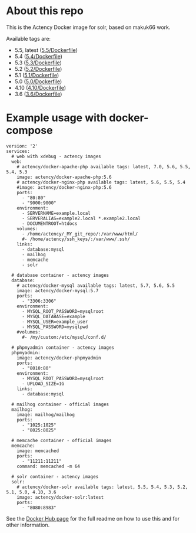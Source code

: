 # About this repo

This is the Actency Docker image for solr, based on makuk66 work.

Available tags are:
- 5.5, latest ([5.5/Dockerfile](https://github.com/Actency/docker-solr/tree/master/5.5/Dockerfile))
- 5.4 ([5.4/Dockerfile](https://github.com/Actency/docker-solr/tree/master/5.4/Dockerfile))
- 5.3 ([5.3/Dockerfile](https://github.com/Actency/docker-solr/tree/master/5.3/Dockerfile))
- 5.2 ([5.2/Dockerfile](https://github.com/Actency/docker-solr/tree/master/5.2/Dockerfile))
- 5.1 ([5.1/Dockerfile](https://github.com/Actency/docker-solr/tree/master/5.1/Dockerfile))
- 5.0 ([5.0/Dockerfile](https://github.com/Actency/docker-solr/tree/master/5.0/Dockerfile))
- 4.10 ([4.10/Dockerfile](https://github.com/Actency/docker-solr/tree/master/4.10/Dockerfile))
- 3.6 ([3.6/Dockerfile](https://github.com/Actency/docker-solr/tree/master/3.6/Dockerfile))

# Example usage with docker-compose

    version: '2'
    services:
      # web with xdebug - actency images
      web:
        # actency/docker-apache-php available tags: latest, 7.0, 5.6, 5.5, 5.4, 5.3
        image: actency/docker-apache-php:5.6
        # actency/docker-nginx-php available tags: latest, 5.6, 5.5, 5.4
        #image: actency/docker-nginx-php:5.6
        ports:
          - "80:80"
          - "9000:9000"
        environment:
          - SERVERNAME=example.local
          - SERVERALIAS=example2.local *.example2.local
          - DOCUMENTROOT=htdocs
        volumes:
          - /home/actency/_MY_git_repo/:/var/www/html/
          #- /home/actency/ssh_keys/:/var/www/.ssh/
        links:
          - database:mysql
          - mailhog
          - memcache
          - solr

      # database container - actency images
      database:
        # actency/docker-mysql available tags: latest, 5.7, 5.6, 5.5
        image: actency/docker-mysql:5.7
        ports:
          - "3306:3306"
        environment:
          - MYSQL_ROOT_PASSWORD=mysqlroot
          - MYSQL_DATABASE=example
          - MYSQL_USER=example_user
          - MYSQL_PASSWORD=mysqlpwd
        #volumes:
          #- /my/custom:/etc/mysql/conf.d/

      # phpmyadmin container - actency images
      phpmyadmin:
        image: actency/docker-phpmyadmin
        ports:
          - "8010:80"
        environment:
          - MYSQL_ROOT_PASSWORD=mysqlroot
          - UPLOAD_SIZE=1G
        links:
          - database:mysql

      # mailhog container - official images
      mailhog:
        image: mailhog/mailhog
        ports:
          - "1025:1025"
          - "8025:8025"

      # memcache container - official images
      memcache:
        image: memcached
        ports:
          - "11211:11211"
        command: memcached -m 64

      # solr container - actency images
      solr:
        # actency/docker-solr available tags: latest, 5.5, 5.4, 5.3, 5.2, 5.1, 5.0, 4.10, 3.6
        image: actency/docker-solr:latest
        ports:
          - "8080:8983"


See the [Docker Hub page](https://hub.docker.com/r/actency/docker-solr/) for the full readme on how to use this and for other information.
